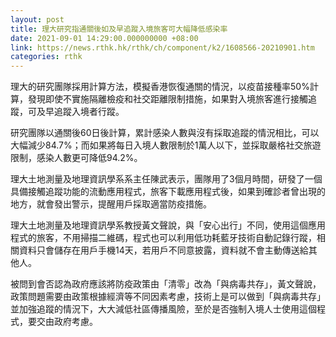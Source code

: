 ```yaml
---
layout: post
title: 理大研究指通關後如及早追蹤入境旅客可大幅降低感染率
date: 2021-09-01 14:29:00.000000000 +08:00
link: https://news.rthk.hk/rthk/ch/component/k2/1608566-20210901.htm
categories: rthk
---
```


理大的研究團隊採用計算方法，模擬香港恢復通關的情況，以疫苗接種率50%計算，發現即使不實施隔離檢疫和社交距離限制措施，如果對入境旅客進行接觸追蹤，可及早追蹤入境者行蹤。

研究團隊以通關後60日後計算，累計感染人數與沒有採取追蹤的情況相比，可以大幅減少84.7%；而如果將每日入境人數限制於1萬人以下，並採取嚴格社交旅遊限制，感染人數更可降低94.2%。

理大土地測量及地理資訊學系系主任陳武表示，團隊用了3個月時間，研發了一個具備接觸追蹤功能的流動應用程式，旅客下載應用程式後，如果到確診者曾出現的地方，就會發出警示，提醒用戶採取適當防疫措施。

理大土地測量及地理資訊學系教授黃文聲說，與「安心出行」不同，使用這個應用程式的旅客，不用掃描二維碼，程式也可以利用低功耗藍牙技術自動記錄行蹤，相關資料只會儲存在用戶手機14天，若用戶不同意披露，資料就不會主動傳送給其他人。

被問到會否認為政府應該將防疫政策由「清零」改為「與病毒共存」，黃文聲說，政策問題需要由政策根據經濟等不同因素考慮，技術上是可以做到「與病毒共存」並加強追蹤的情況下，大大減低社區傳播風險，至於是否強制入境人士使用這個程式，要交由政府考慮。
